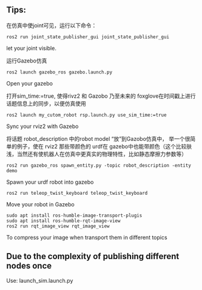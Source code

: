 ## Tips:

在仿真中使joint可见，运行以下命令：

    ros2 run joint_state_publisher_gui joint_state_publisher_gui 

let your joint visible.

运行Gazebo仿真

    ros2 launch gazebo_ros gazebo.launch.py

Open your gazebo

打开sim_time:=true, 使得rivz2 和 Gazobo 乃至未来的 foxglove在时间戳上进行话题信息上的同步，以便仿真使用 

    ros2 launch my_cutom_robot rsp.launch.py use_sim_time:=true

Sync your rviz2 with Gazebo 

将话题 robot_description 中的robot model “放”到Gazobo仿真中， 举一个很简单的例子，使在 rviz2 那些带颜色的 urdf在 gazebo中也能带颜色（这个比较肤浅，当然还有使机器人在仿真中更真实的物理特性，比如静态摩擦力参数等）

    ros2 run gazebo_ros spawn_entity.py -topic robot_description -entity demo
Spawn your urdf robot into gazebo 


    ros2 run teleop_twist_keyboard teleop_twist_keyboard 
Move your robot in Gazebo


    sudo apt install ros-humble-image-transport-plugis
    sudo apt install ros-humble-rqt-image-view
    ros2 run rqt_image_view rqt_image_view 

To compress your image when transport them in different topics

## Due to the complexity of publishing different nodes once
Use:
    launch_sim.launch.py
